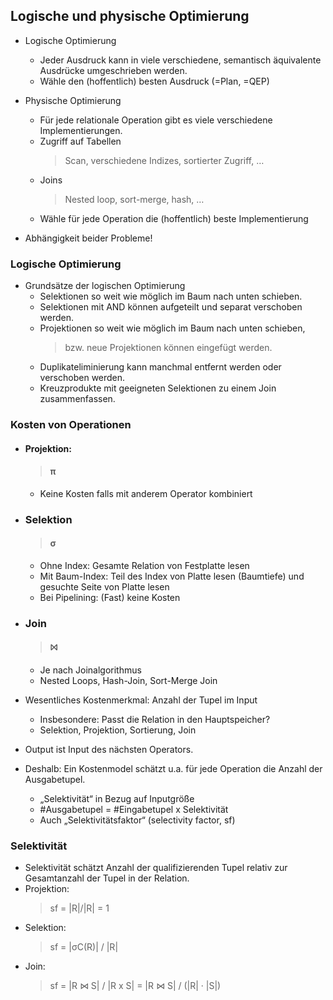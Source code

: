 ## Logische und physische Optimierung
- Logische Optimierung
  - Jeder Ausdruck kann in viele verschiedene, semantisch äquivalente Ausdrücke umgeschrieben werden.
  - Wähle den (hoffentlich) besten Ausdruck (=Plan, =QEP)

- Physische Optimierung
  - Für jede relationale Operation gibt es viele verschiedene Implementierungen.
  - Zugriff auf Tabellen
    > Scan, verschiedene Indizes, sortierter Zugriff, …
  - Joins
    > Nested loop, sort-merge, hash, …
  - Wähle für jede Operation die (hoffentlich) beste Implementierung
- Abhängigkeit beider Probleme!

<!--  δ --->

### Logische Optimierung
- Grundsätze der logischen Optimierung
  - Selektionen so weit wie möglich im Baum nach unten
schieben.
  - Selektionen mit AND können aufgeteilt und separat verschoben
werden.
  - Projektionen so weit wie möglich im Baum nach unten
schieben,
    > bzw. neue Projektionen können eingefügt werden.
  - Duplikateliminierung kann manchmal entfernt werden oder
verschoben werden.
  - Kreuzprodukte mit geeigneten Selektionen zu einem Join
zusammenfassen.

### Kosten von Operationen
- #### Projektion:
    > #### π 
  - Keine Kosten falls mit anderem Operator kombiniert
- ### Selektion
    > #### σ 
  - Ohne Index: Gesamte Relation von Festplatte lesen
  - Mit Baum-Index: Teil des Index von Platte lesen (Baumtiefe)
und gesuchte Seite von Platte lesen
  - Bei Pipelining: (Fast) keine Kosten
- ### Join
    > #### ⨝ 
  - Je nach Joinalgorithmus
  - Nested Loops, Hash-Join, Sort-Merge Join

- Wesentliches Kostenmerkmal: Anzahl der Tupel im Input
  - Insbesondere: Passt die Relation in den Hauptspeicher?
  - Selektion, Projektion, Sortierung, Join
- Output ist Input des nächsten Operators.
- Deshalb: Ein Kostenmodel schätzt u.a. für jede Operation die
Anzahl der Ausgabetupel.
  - „Selektivität“ in Bezug auf Inputgröße
  - #Ausgabetupel = #Eingabetupel x Selektivität
  - Auch „Selektivitätsfaktor“ (selectivity factor, sf)

### Selektivität
- Selektivität schätzt Anzahl der qualifizierenden Tupel relativ zur
Gesamtanzahl der Tupel in der Relation.
- Projektion:
  > sf = |R|/|R| = 1
- Selektion:
  > sf = |σC(R)| / |R|
- Join:
  > sf = |R ⋈ S| / |R x S| = |R ⋈ S| / (|R| · |S|)
